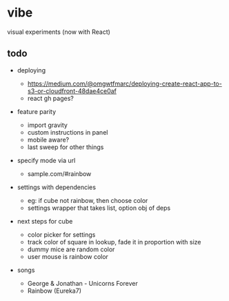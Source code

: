 # vibe
visual experiments (now with React)

## todo
- deploying
  - https://medium.com/@omgwtfmarc/deploying-create-react-app-to-s3-or-cloudfront-48dae4ce0af
  - react gh pages?

- feature parity
  - import gravity
  - custom instructions in panel
  - mobile aware?
  - last sweep for other things

- specify mode via url
  - sample.com/#rainbow

- settings with dependencies
  - eg: if cube not rainbow, then choose color
  - settings wrapper that takes list, option obj of deps

- next steps for cube
  - color picker for settings
  - track color of square in lookup, fade it in proportion with size
  - dummy mice are random color
  - user mouse is rainbow color

- songs
  - George & Jonathan - Unicorns Forever
  - Rainbow (Eureka7)

